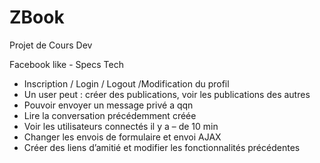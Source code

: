 # ZBook
Projet de Cours Dev

Facebook like - Specs Tech


-	Inscription / Login / Logout /Modification du profil
-	Un user peut : créer des publications, voir les publications des autres
-	Pouvoir envoyer un message privé a qqn
-	Lire la conversation précédemment créée
-	Voir les utilisateurs connectés il y a – de 10 min
-	Changer les envois de formulaire et envoi AJAX
-	Créer des liens d’amitié et modifier les fonctionnalités précédentes
